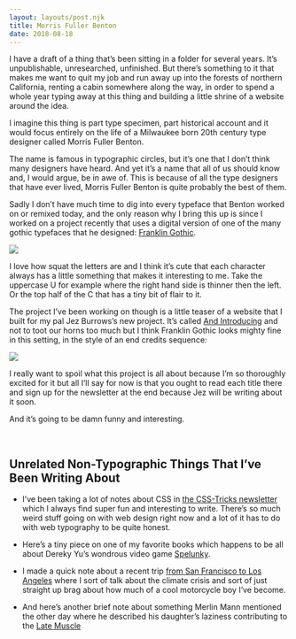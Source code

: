 ```yaml
---
layout: layouts/post.njk
title: Morris Fuller Benton
date: 2018-08-18
---
```


I have a draft of a thing that’s been sitting in a folder for several years. It’s unpublishable, unresearched, unfinished. But there’s something to it that makes me want to quit my job and run away up into the forests of northern California, renting a cabin somewhere along the way, in order to spend a whole year typing away at this thing and building a little shrine of a website around the idea.

I imagine this thing is part type specimen, part historical account and it would focus entirely on the life of a Milwaukee born 20th century type designer called Morris Fuller Benton.

The name is famous in typographic circles, but it’s one that I don’t think many designers have heard. And yet it’s a name that all of us should know and, I would argue, be in awe of. This is because of all the type designers that have ever lived, Morris Fuller Benton is quite probably the best of them.

Sadly I don’t have much time to dig into every typeface that Benton worked on or remixed today, and the only reason why I bring this up is since I worked on a project recently that uses a digital version of one of the many gothic typefaces that he designed: [Franklin Gothic](https://www.urwtype.com/en/shop/?fontshop=datei:show_font_details;fontnummer:f034013t;).

![](https://buttondown.s3.us-west-2.amazonaws.com/images/783f207d-91d8-4357-ab8c-3aebefb2e1fa.png)

I love how squat the letters are and I think it’s cute that each character always has a little something that makes it interesting to me. Take the uppercase U for example where the right hand side is thinner then the left. Or the top half of the C that has a tiny bit of flair to it.

The project I’ve been working on though is a little teaser of a website that I built for my pal Jez Burrows’s new project. It’s called [And Introducing](https://www.jezburrows.com/andintroducing/) and not to toot our horns too much but I think Franklin Gothic looks mighty fine in this setting, in the style of an end credits sequence:

![](https://buttondown.s3.us-west-2.amazonaws.com/images/089aa5b7-5b25-4c7d-a853-c107910b127a.jpg)

I really want to spoil what this project is all about because I’m so thoroughly excited for it but all I’ll say for now is that you ought to read each title there and sign up for the newsletter at the end because Jez will be writing about it soon.

And it’s going to be damn funny and interesting.

<br/>

## Unrelated Non-Typographic Things That I’ve Been Writing About

- I’ve been taking a lot of notes about CSS in [the CSS-Tricks newsletter](https://css-tricks.com/newsletters/) which I always find super fun and interesting to write. There’s so much weird stuff going on with web design right now and a lot of it has to do with web typography to be quite honest.

- Here’s a tiny piece on one of my favorite books which happens to be all about Dereky Yu’s wondrous video game [Spelunky](https://robinrendle.com/notes/spelunky/).

- I made a quick note about a recent trip [from San Francisco to Los Angeles](https://robinrendle.com/notes/from-san-francisco-to-los-angeles/) where I sort of talk about the climate crisis and sort of just straight up brag about how much of a cool motorcycle boy I’ve become.

- And here’s another brief note about something Merlin Mann mentioned the other day where he described his daughter’s laziness contributing to the [Late Muscle](https://robinrendle.com/notes/the-late-muscle/)
